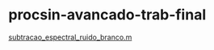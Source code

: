 # procsin-avancado-trab-final

[subtracao_espectral_ruido_branco.m](procsin-avancado-trab-final/subtracao_espectral_ruido_branco.m)
